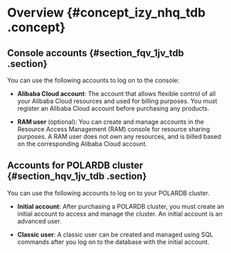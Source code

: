 # Overview {#concept_izy_nhq_tdb .concept}

## Console accounts {#section_fqv_1jv_tdb .section}

You can use the following accounts to log on to the console:

-   **Alibaba Cloud account**: The account that allows flexible control of all your Alibaba Cloud resources and used for billing purposes. You must register an Alibaba Cloud account before purchasing any products.

-   **RAM user** \(optional\): You can create and manage accounts in the Resource Access Management \(RAM\) console for resource sharing purposes. A RAM user does not own any resources, and is billed based on the corresponding Alibaba Cloud account.


## Accounts for POLARDB cluster {#section_hqv_1jv_tdb .section}

You can use the following accounts to log on to your POLARDB cluster.

-   **Initial account**: After purchasing a POLARDB cluster, you must create an initial account to access and manage the cluster. An initial account is an advanced user.

-   **Classic user**: A classic user can be created and managed using SQL commands after you log on to the database with the initial account.


